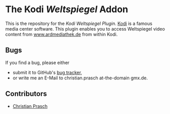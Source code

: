 # The Kodi *Weltspiegel* Addon

This is the repository for the *Kodi Weltspiegel Plugin*.
[Kodi](https://kodi.tv/) is a famous media center software. This
plugin enables you to access Weltspiegel video content from
www.ardmediathek.de from within Kodi.


## Bugs

If you find a bug, please either 

  * submit it to GitHub's [bug
    tracker](https://github.com/christianprasch/plugin.video.weltspiegel/issues),
  * or write me an E-Mail to christian.prasch at-the-domain gmx.de.


## Contributors

  - [Christian Prasch](https://github.com/christianprasch)

